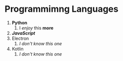 # Programmimng Languages
1. __Python__
   1. I *enjoy* this **more**
2. __*JavaScript*__
3. Electron
   1. _I don't know this one_
4. Kotlin
   1. _I don't know this one_
